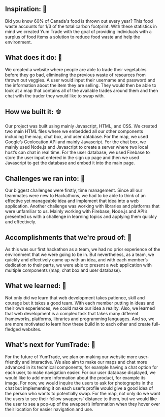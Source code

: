 ## Inspiration: 🥕
Did you know 60% of Canada's food is thrown out every year? This food waste accounts for 1/3 of the total carbon footprint. With these statistics in mind we created Yum Trade with the goal of providing individuals with a surplus of food items a solution to reduce food waste and help the environment. 
 
## What does it do: 🍐
We created a website where people are able to trade their vegetables before they go bad, eliminating the previous waste of resources from thrown out veggies. A user would input their username and password and the information about the item they are selling. They would then be able to look at a map that contains all of the available trades around them and then chat with the trader they would like to swap with.  

## How we built it: 🫑
Our project was built using mainly Javascript, HTML, and CSS. We created two main HTML files where we embedded all our other components including the map, chat box, and user database.
For the map, we used Google’s Geolocation API and mainly Javascript. For the chat box, we mainly used Node.js and Javascript to create a server where two local host’s can chat in real time. For the user database, we used Firebase to store the user input entered in the sign up page and then we used Javascript to get the database and embed it into the main page.

## Challenges we ran into: 🥬
Our biggest challenges were firstly, time management. Since all our teammates were new to Hackathons, we had to be able to think of an effective yet manageable idea and implement that idea into a web application. Another challenge was working with libraries and platforms that were unfamiliar to us. Mainly working with Firebase, Node.js and API’s presented us with a challenge in learning topics and applying them quickly and effectively.

## Accomplishments that we're proud of: 🍅
As this was our first hackathon as a team, we had no prior experience of the environment that we were going to be in. But nevertheless, as a team, we quickly and effectively came up with an idea, and with each member’s dedication to their parts, we were able to present a web application with multiple components (map, chat box and user database).

## What we learned: 🍍
Not only did we learn that web development takes patience, skill and courage but it takes a good team. With each member putting in ideas and their own experiences, we could make our idea a reality. Also, we learned that web development is a complex task that takes many different frameworks, platforms, libraries and programming languages. And so, we are more motivated to learn how these build in to each other and create full-fledged websites.

## What's next for YumTrade: 🍒
For the future of YumTrade, we plan on making our website more user-friendly and interactive. We also aim to make our maps and chat more advanced in its technical components, for example having a chat option for each user, to make navigation easier. For our user database displayed, we would like to add more information about the product, for example its image. For now, we would inquire the users to ask for photographs in the chat but implementing it on each user’s profile would give a good idea of the person who wants to potentially swap. For the map, not only do we want the users to see their fellow swappers' distance to them, but we would like the user to see a pop-up of the swapper’s information when they hover over their location for easier navigation and use.
